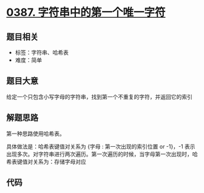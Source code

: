 # [0387. 字符串中的第一个唯一字符](https://leetcode-cn.com/problems/first-unique-character-in-a-string/)

## 题目相关

- 标签：字符串、哈希表
- 难度：简单

## 题目大意

给定一个只包含小写字母的字符串，找到第一个不重复的字符，并返回它的索引

## 解题思路

第一种思路使用哈希表。

具体做法是：哈希表键值对关系为 {字母 : 第一次出现的索引位置 or -1}，-1 表示出现多次。对字符串进行两次遍历。第一次遍历的时候，当字母第一次出现时，哈希表键值对关系为：存储字母对应

## 代码

```Python

```

